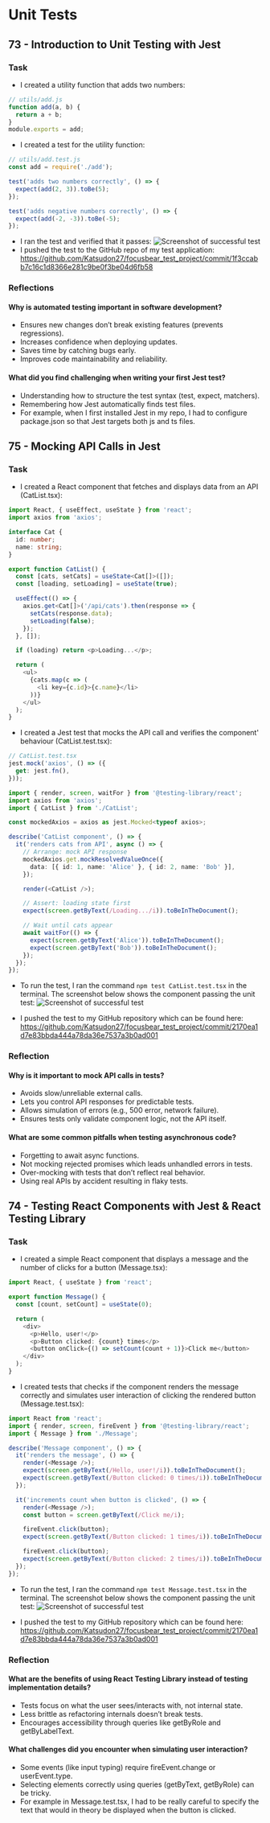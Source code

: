 # Unit Tests

## 73 - Introduction to Unit Testing with Jest

### Task

- I created a utility function that adds two numbers:

```js
// utils/add.js
function add(a, b) {
  return a + b;
}
module.exports = add;
```

- I created a test for the utility function:

```js
// utils/add.test.js
const add = require('./add');

test('adds two numbers correctly', () => {
  expect(add(2, 3)).toBe(5);
});

test('adds negative numbers correctly', () => {
  expect(add(-2, -3)).toBe(-5);
});
```

- I ran the test and verified that it passes:
![Screenshot of successful test](images/jest_utility_test.png)
- I pushed the test to the GitHub repo of my test application:
<https://github.com/Katsudon27/focusbear_test_project/commit/1f3ccabb7c16c1d8366e281c9be0f3be04d6fb58>

### Reflections

#### Why is automated testing important in software development?

- Ensures new changes don’t break existing features (prevents regressions).
- Increases confidence when deploying updates.
- Saves time by catching bugs early.
- Improves code maintainability and reliability.

#### What did you find challenging when writing your first Jest test?

- Understanding how to structure the test syntax (test, expect, matchers).
- Remembering how Jest automatically finds test files.
- For example, when I first installed Jest in my repo, I had to configure package.json so that Jest targets both js and ts files.

## 75 - Mocking API Calls in Jest

### Task

- I created a React component that fetches and displays data from an API (CatList.tsx):

```ts
import React, { useEffect, useState } from 'react';
import axios from 'axios';

interface Cat {
  id: number;
  name: string;
}

export function CatList() {
  const [cats, setCats] = useState<Cat[]>([]);
  const [loading, setLoading] = useState(true);

  useEffect(() => {
    axios.get<Cat[]>('/api/cats').then(response => {
      setCats(response.data);
      setLoading(false);
    });
  }, []);

  if (loading) return <p>Loading...</p>;

  return (
    <ul>
      {cats.map(c => (
        <li key={c.id}>{c.name}</li>
      ))}
    </ul>
  );
}
```

- I created a Jest test that mocks the API call and verifies the component' behaviour (CatList.test.tsx):

```ts
// CatList.test.tsx
jest.mock('axios', () => ({
  get: jest.fn(),
}));

import { render, screen, waitFor } from '@testing-library/react';
import axios from 'axios';
import { CatList } from './CatList';

const mockedAxios = axios as jest.Mocked<typeof axios>;

describe('CatList component', () => {
  it('renders cats from API', async () => {
    // Arrange: mock API response
    mockedAxios.get.mockResolvedValueOnce({
      data: [{ id: 1, name: 'Alice' }, { id: 2, name: 'Bob' }],
    });

    render(<CatList />);

    // Assert: loading state first
    expect(screen.getByText(/Loading.../i)).toBeInTheDocument();

    // Wait until cats appear
    await waitFor(() => {
      expect(screen.getByText('Alice')).toBeInTheDocument();
      expect(screen.getByText('Bob')).toBeInTheDocument();
    });
  });
});
```

- To run the test, I ran the command `npm test CatList.test.tsx` in the terminal. The screenshot below shows the component passing the unit test:
![Screenshot of successful test](images/mocking_api_test.png)

- I pushed the test to my GitHub repository which can be found here:
<https://github.com/Katsudon27/focusbear_test_project/commit/2170ea1d7e83bbda444a78da36e7537a3b0ad001>

### Reflection

#### Why is it important to mock API calls in tests?

- Avoids slow/unreliable external calls.
- Lets you control API responses for predictable tests.
- Allows simulation of errors (e.g., 500 error, network failure).
- Ensures tests only validate component logic, not the API itself.

#### What are some common pitfalls when testing asynchronous code?

- Forgetting to await async functions.
- Not mocking rejected promises which leads unhandled errors in tests.
- Over-mocking with tests that don’t reflect real behavior.
- Using real APIs by accident resulting in flaky tests.

## 74 - Testing React Components with Jest & React Testing Library

### Task

- I created a simple React component that displays a message and the number of clicks for a button (Message.tsx):

```ts
import React, { useState } from 'react';

export function Message() {
  const [count, setCount] = useState(0);

  return (
    <div>
      <p>Hello, user!</p>
      <p>Button clicked: {count} times</p>
      <button onClick={() => setCount(count + 1)}>Click me</button>
    </div>
  );
}
```

- I created tests that checks if the component renders the message correctly and simulates user interaction of clicking the rendered button (Message.test.tsx):

```ts
import React from 'react';
import { render, screen, fireEvent } from '@testing-library/react';
import { Message } from './Message';

describe('Message component', () => {
  it('renders the message', () => {
    render(<Message />);
    expect(screen.getByText(/Hello, user!/i)).toBeInTheDocument();
    expect(screen.getByText(/Button clicked: 0 times/i)).toBeInTheDocument();
  });

  it('increments count when button is clicked', () => {
    render(<Message />);
    const button = screen.getByText(/Click me/i);

    fireEvent.click(button);
    expect(screen.getByText(/Button clicked: 1 times/i)).toBeInTheDocument();

    fireEvent.click(button);
    expect(screen.getByText(/Button clicked: 2 times/i)).toBeInTheDocument();
  });
});
```

- To run the test, I ran the command `npm test Message.test.tsx` in the terminal. The screenshot below shows the component passing the unit test:
![Screenshot of successful test](images/react_component_test.png)

- I pushed the test to my GitHub repository which can be found here:
[<https://github.com/Katsudon27/focusbear_test_project/commit/2170ea1d7e83bbda444a78da36e7537a3b0ad001>](https://github.com/Katsudon27/focusbear_test_project/commits/master/)

### Reflection

#### What are the benefits of using React Testing Library instead of testing implementation details?

- Tests focus on what the user sees/interacts with, not internal state.
- Less brittle as refactoring internals doesn’t break tests.
- Encourages accessibility through queries like getByRole and getByLabelText.

#### What challenges did you encounter when simulating user interaction?

- Some events (like input typing) require fireEvent.change or userEvent.type.
- Selecting elements correctly using queries (getByText, getByRole) can be tricky.
- For example in Message.test.tsx, I had to be really careful to specify the text that would in theory be displayed when the button is clicked.

